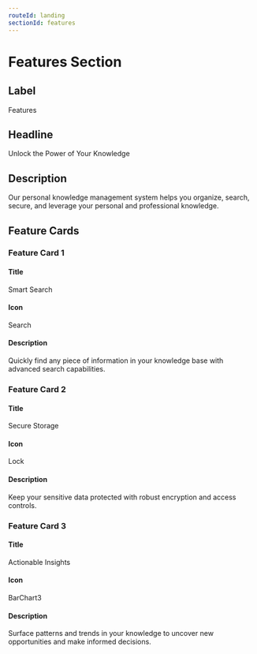 ```yaml
---
routeId: landing
sectionId: features
---
```


# Features Section

## Label

Features

## Headline

Unlock the Power of Your Knowledge

## Description

Our personal knowledge management system helps you organize, search, secure, and leverage your personal and professional knowledge.

## Feature Cards

### Feature Card 1

#### Title

Smart Search

#### Icon

Search

#### Description

Quickly find any piece of information in your knowledge base with advanced search capabilities.

### Feature Card 2

#### Title

Secure Storage

#### Icon

Lock

#### Description

Keep your sensitive data protected with robust encryption and access controls.

### Feature Card 3

#### Title

Actionable Insights

#### Icon

BarChart3

#### Description

Surface patterns and trends in your knowledge to uncover new opportunities and make informed decisions.
